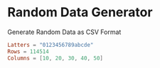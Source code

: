 # Random Data Generator

Generate Random Data as CSV Format

```config.toml
Latters = "0123456789abcde"
Rows = 114514
Columns = [10, 20, 30, 40, 50]
```
